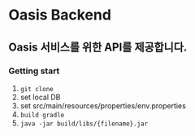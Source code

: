 # Oasis Backend
## Oasis 서비스를 위한 API를 제공합니다.
### Getting start
1. ```git clone```
2. set local DB 
3. set src/main/resources/properties/env.properties
4. ```build gradle```
5. ```java -jar build/libs/{filename}.jar```